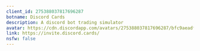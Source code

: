 ```yaml
---
client_id: 275388037817696287
botname: Discord Cards
description: A discord bot trading simulator
avatar: https://cdn.discordapp.com/avatars/275388037817696287/bfc9aeadf4d178b72f3f033258da6cc1.png
link: https://invite.discord.cards/
nsfw: false
---
```

